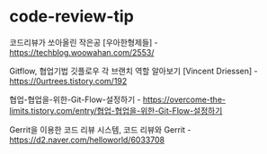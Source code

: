 # code-review-tip

코드리뷰가 쏘아올린 작은공 [우아한형제들] - https://techblog.woowahan.com/2553/

Gitflow, 협업기법 깃플로우 각 브랜치 역할 알아보기 [Vincent Driessen] - https://0urtrees.tistory.com/192

협업-협업을-위한-Git-Flow-설정하기 - https://overcome-the-limits.tistory.com/entry/협업-협업을-위한-Git-Flow-설정하기

Gerrit을 이용한 코드 리뷰 시스템, 코드 리뷰와 Gerrit - https://d2.naver.com/helloworld/6033708

